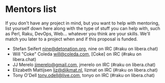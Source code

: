 Mentors list
============

If you don't have any project in mind, but you want to help with
mentoring, list yourself down here along with the type of stuff you
can help with, such as Perl, Raku, DevOps, Web... whatever you think
are your skills. We'll match you later to a project when and if this
proposal is funded.

- Stefan Seifert <nine@detonation.org>, nine on IRC (#raku on libera.chat)
- Will "Coke" Coleda <will@coleda.com>, [Coke] on IRC (#raku on libera.chat)
- JJ Merelo <jjmerelo@gmail.com>, jmerelo on IRC (#raku on libera.chat)
- Elizabeth Mattijsen <liz@dijkmat.nl>, lizmat on IRC (#raku on libera.chat)
- Tony O'Dell <tony.odell@live.com>, tonyo on IRC (#raku on libera.chat)


